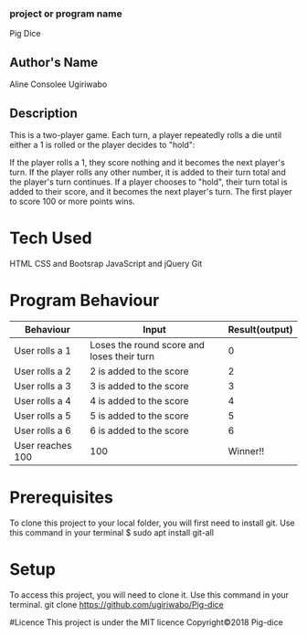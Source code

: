 ### project or program name
Pig Dice

## Author's Name
Aline Consolee Ugiriwabo

## Description
This is a two-player game. Each turn, a player repeatedly rolls a die until either a 1 is rolled or the player decides to "hold":

If the player rolls a 1, they score nothing and it becomes the next player's turn. If the player rolls any other number, it is added to their turn total and the player's turn continues. If a player chooses to "hold", their turn total is added to their score, and it becomes the next player's turn. The first player to score 100 or more points wins.

# Tech Used
HTML
CSS and Bootsrap
JavaScript and jQuery
Git

# Program Behaviour
| Behaviour        | Input                                      | Result(output) |
|------------------|--------------------------------------------|----------------|
| User rolls a 1   | Loses the round score and loses their turn | 0              |
| User rolls a 2   | 2 is added to the score                    | 2              |
| User rolls a 3   | 3 is added to the score                    | 3              |
| User rolls a 4   | 4 is added to the score                    | 4              |
| User rolls a 5   | 5 is added to the score                    | 5              |
| User rolls a 6   | 6 is added to the score                    | 6              |
| User reaches 100 | 100                                        | Winner!!       |

# Prerequisites
To clone this project to your local folder, you will first need to install git. Use this command in your terminal $ sudo apt install git-all

# Setup
To access this project, you will need to clone it.
Use this command in your terminal. git clone https://github.com/ugiriwabo/Pig-dice

#Licence
This project is under the MIT licence Copyright©2018 Pig-dice